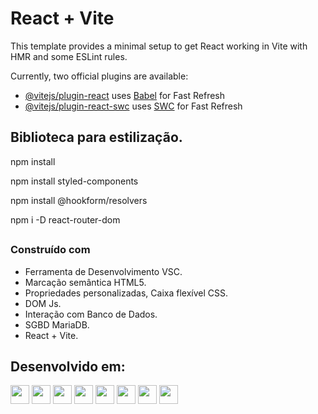 # React + Vite

This template provides a minimal setup to get React working in Vite with HMR and some ESLint rules.

Currently, two official plugins are available:

- [@vitejs/plugin-react](https://github.com/vitejs/vite-plugin-react/blob/main/packages/plugin-react/README.md) uses [Babel](https://babeljs.io/) for Fast Refresh
- [@vitejs/plugin-react-swc](https://github.com/vitejs/vite-plugin-react-swc) uses [SWC](https://swc.rs/) for Fast Refresh

## Biblioteca para estilização.

npm install

npm install styled-components

npm install @hookform/resolvers

npm i -D react-router-dom

##

### Construído com

- Ferramenta de Desenvolvimento VSC.
- Marcação semântica HTML5.
- Propriedades personalizadas, Caixa flexível CSS.
- DOM Js.
- Interação com Banco de Dados.
- SGBD MariaDB.
- React + Vite.

## Desenvolvido em:

<div>
  <img src="https://cdn.jsdelivr.net/gh/devicons/devicon@latest/icons/vscode/vscode-original.svg" width="30px"/>
  <img src="https://cdn.jsdelivr.net/gh/devicons/devicon/icons/html5/html5-original.svg" width="30px"/>
  <img src="https://cdn.jsdelivr.net/gh/devicons/devicon/icons/css3/css3-original.svg" width="30px"/>
  <img src="https://cdn.jsdelivr.net/gh/devicons/devicon/icons/javascript/javascript-plain.svg" width="30px"/>
  <img src="https://cdn.jsdelivr.net/gh/devicons/devicon@latest/icons/php/php-original.svg" width="30px"/>
  <img src="https://cdn.jsdelivr.net/gh/devicons/devicon@latest/icons/mariadb/mariadb-original-wordmark.svg" width="30px"/>
   <img src="https://cdn.jsdelivr.net/gh/devicons/devicon/icons/react/react-original.svg" width="30px"/>
  <img src="https://cdn.jsdelivr.net/gh/devicons/devicon@latest/icons/vitejs/vitejs-original.svg" width="30px"/>
</div>